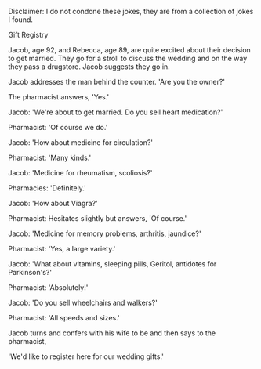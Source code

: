Disclaimer: I do not condone these jokes, they are from a collection of jokes I found.

Gift Registry

Jacob, age 92, and Rebecca, age 89, are quite excited about their decision to get married. They go for a stroll to discuss the wedding and on the way they pass a drugstore. Jacob suggests they go in.

Jacob addresses the man behind the counter. 'Are you the owner?'

The pharmacist answers, 'Yes.'

Jacob: 'We're about to get married. Do you sell heart medication?'

Pharmacist: 'Of course we do.'

Jacob: 'How about medicine for circulation?'

Pharmacist: 'Many kinds.'

Jacob: 'Medicine for rheumatism, scoliosis?'

Pharmacies: 'Definitely.'

Jacob: 'How about Viagra?'

Pharmacist: Hesitates slightly but answers, 'Of course.'

Jacob: 'Medicine for memory problems, arthritis, jaundice?'

Pharmacist: 'Yes, a large variety.'

Jacob: 'What about vitamins, sleeping pills, Geritol, antidotes for Parkinson's?'

Pharmacist: 'Absolutely!'

Jacob: 'Do you sell wheelchairs and walkers?'

Pharmacist: 'All speeds and sizes.'

Jacob turns and confers with his wife to be and then says to the pharmacist,

'We'd like to register here for our wedding gifts.'

